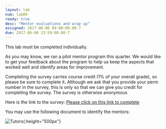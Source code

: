 ```yaml
---
layout: lab
num: lab09
ready: true
desc: "Mentor evaluations and wrap up"
assigned: 2017-06-06 09:00:00.00-7
due: 2017-06-06 23:59:00.00-7
---
```

<div markdown="1">

This lab must be completed individually.

As you may know, we ran a pilot mentor program this quarter.
We would like to get your feedback about the program to help us keep the aspects that worked well and identify areas for improvement.

Completing the survey carries course credit (1% of your overall grade), so please be sure to complete it. Although we ask that you provide your perm number in the survey, this is only so that we can give you credit for completing the survey. The survey is otherwise anonymous


Here is the link to the survey:
[Please click on this link to complete](https://goo.gl/forms/ifnnqRrZfa506y6g2)

You may use the following document to identify the mentors:

![Tutors](/lab/lab09/Spring2017-mentors/Slide1.PNG){:height="500px"}


</div>
